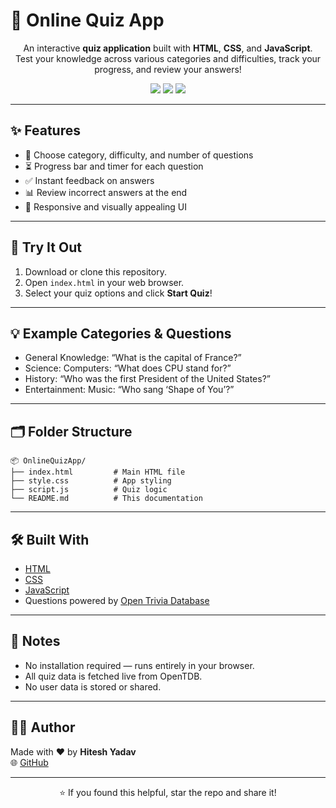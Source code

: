 # 📝 Online Quiz App

<p align="center">
  An interactive <strong>quiz application</strong> built with <strong>HTML</strong>, <strong>CSS</strong>, and <strong>JavaScript</strong>.<br>
  Test your knowledge across various categories and difficulties, track your progress, and review your answers!
</p>

<p align="center">
  <img src="https://img.shields.io/badge/Built%20With-HTML%20%7C%20CSS%20%7C%20JS-blue?style=for-the-badge"/>
  <img src="https://img.shields.io/badge/Questions-OpenTDB-orange?style=for-the-badge"/>
  <img src="https://img.shields.io/badge/Made%20by-Hitesh%20Yadav-blueviolet?style=for-the-badge"/>
</p>

---

## ✨ Features

- 🎯 Choose category, difficulty, and number of questions
- ⏳ Progress bar and timer for each question
- ✅ Instant feedback on answers
- 📊 Review incorrect answers at the end
- 📱 Responsive and visually appealing UI

---

## 🚀 Try It Out

1. Download or clone this repository.
2. Open `index.html` in your web browser.
3. Select your quiz options and click **Start Quiz**!

---

## 💡 Example Categories & Questions

- General Knowledge: “What is the capital of France?”
- Science: Computers: “What does CPU stand for?”
- History: “Who was the first President of the United States?”
- Entertainment: Music: “Who sang ‘Shape of You’?”

---

## 🗂️ Folder Structure

```
📦 OnlineQuizApp/
├── index.html         # Main HTML file
├── style.css          # App styling
├── script.js          # Quiz logic
└── README.md          # This documentation
```

---

## 🛠 Built With

- [HTML](https://developer.mozilla.org/en-US/docs/Web/HTML)
- [CSS](https://developer.mozilla.org/en-US/docs/Web/CSS)
- [JavaScript](https://developer.mozilla.org/en-US/docs/Web/JavaScript)
- Questions powered by [Open Trivia Database](https://opentdb.com/)

---

## 🔐 Notes

- No installation required — runs entirely in your browser.
- All quiz data is fetched live from OpenTDB.
- No user data is stored or shared.

---

## 👨‍💻 Author

Made with ❤️ by **Hitesh Yadav**  
🌐 [GitHub](https://github.com/yadavhitesh380)

---

<p align="center">
  ⭐ If you found this helpful, star the repo and share it!
</p>
